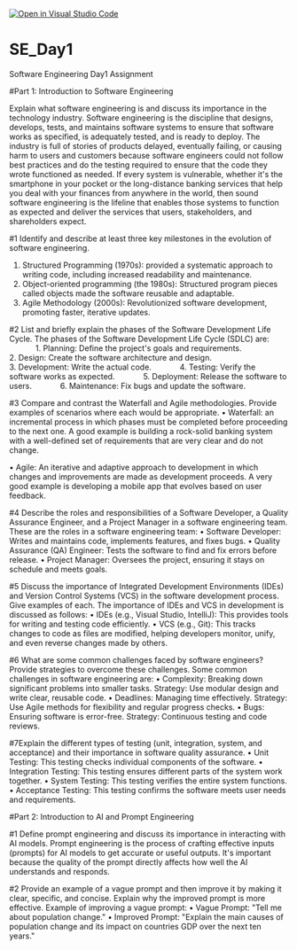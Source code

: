 [![Open in Visual Studio Code](https://classroom.github.com/assets/open-in-vscode-2e0aaae1b6195c2367325f4f02e2d04e9abb55f0b24a779b69b11b9e10269abc.svg)](https://classroom.github.com/online_ide?assignment_repo_id=16373315&assignment_repo_type=AssignmentRepo)
# SE_Day1
Software Engineering Day1 Assignment

#Part 1: Introduction to Software Engineering

Explain what software engineering is and discuss its importance in the technology industry.
Software engineering is the discipline that designs, develops, tests, and maintains software systems to ensure that software works as specified, is adequately tested, and is ready to deploy. The industry is full of stories of products delayed, eventually failing, or causing harm to users and customers because software engineers could not follow best practices and do the testing required to ensure that the code they wrote functioned as needed. If every system is vulnerable, whether it's the smartphone in your pocket or the long-distance banking services that help you deal with your finances from anywhere in the world, then sound software engineering is the lifeline that enables those systems to function as expected and deliver the services that users, stakeholders, and shareholders expect.

#1 Identify and describe at least three key milestones in the evolution of software engineering.
1. Structured Programming (1970s): provided a systematic approach to writing code, including increased readability and maintenance.
2. Object-oriented programming (the 1980s): Structured program pieces called objects made the software reusable and adaptable.
3.	Agile Methodology (2000s): Revolutionized software development, promoting faster, iterative updates.

#2 List and briefly explain the phases of the Software Development Life Cycle.
The phases of the Software Development Life Cycle (SDLC) are:
            1. Planning: Define the project's goals and requirements.
            2. Design: Create the software architecture and design.
            3. Development: Write the actual code.
            4. Testing: Verify the software works as expected.
            5. Deployment: Release the software to users.
            6. Maintenance: Fix bugs and update the software.

#3 Compare and contrast the Waterfall and Agile methodologies. Provide examples of scenarios where each would be appropriate.
  •	Waterfall: an incremental process in which phases must be completed before proceeding to the next one. A good example is building a rock-solid banking system with a well-defined set of requirements that are very clear and do not change. 

 • Agile: An iterative and adaptive approach to development in which changes and improvements are made as development proceeds. A very good example is developing a mobile app that evolves based on user feedback.

#4 Describe the roles and responsibilities of a Software Developer, a Quality Assurance Engineer, and a Project Manager in a software engineering team.
These are the roles in a software engineering team:
• Software Developer: Writes and maintains code, implements features, and fixes bugs.
• Quality Assurance (QA) Engineer: Tests the software to find and fix errors before release.
• Project Manager: Oversees the project, ensuring it stays on schedule and meets goals.

#5 Discuss the importance of Integrated Development Environments (IDEs) and Version Control Systems (VCS) in the software development process. Give examples of each.
The importance of IDEs and VCS in development is discussed as follows:
• IDEs (e.g., Visual Studio, IntelliJ): This provides tools for writing and testing code efficiently.
• VCS (e.g., Git): This tracks changes to code as files are modified, helping developers monitor, unify, and even reverse changes made by others.

#6 What are some common challenges faced by software engineers? Provide strategies to overcome these challenges.
Some common challenges in software engineering are:
• Complexity: Breaking down significant problems into smaller tasks.
  Strategy: Use modular design and write clear, reusable code.
• Deadlines: Managing time effectively.
  Strategy: Use Agile methods for flexibility and regular progress checks.
• Bugs: Ensuring software is error-free.
  Strategy: Continuous testing and code reviews.

#7Explain the different types of testing (unit, integration, system, and acceptance) and their importance in software quality assurance.
• Unit Testing: This testing checks individual components of the software.
• Integration Testing: This testing ensures different parts of the system work together.
• System Testing: This testing verifies the entire system functions.
• Acceptance Testing: This testing confirms the software meets user needs and requirements.

#Part 2: Introduction to AI and Prompt Engineering


#1 Define prompt engineering and discuss its importance in interacting with AI models.
Prompt engineering is the process of crafting effective inputs (prompts) for AI models to get accurate or useful outputs. It's important because the quality of the prompt directly affects how well the AI understands and responds.


#2 Provide an example of a vague prompt and then improve it by making it clear, specific, and concise. Explain why the improved prompt is more effective.
Example of improving a vague prompt:
 • Vague Prompt: "Tell me about population change."
 • Improved Prompt: "Explain the main causes of population change and its impact on countries GDP over the next ten years."

